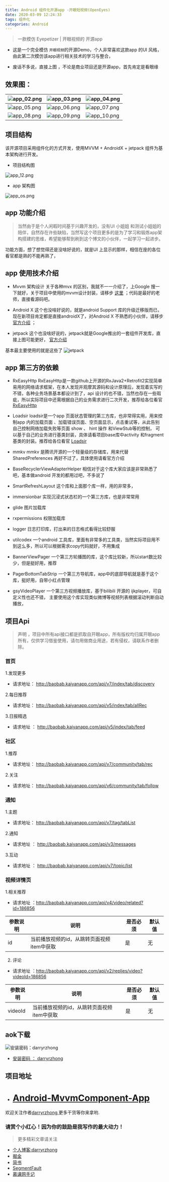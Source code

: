 ```yaml
---
title: Android 组件化开源app -开眼短视频(OpenEyes)
date: 2020-03-09 12:24:33
tags: 组件化
categories: Android
---
```


>  一款模仿 Eyepetizer | 开眼视频的 开源app

- 这是一个完全模仿 `开眼视频`的开源Demo，个人非常喜欢这款app 的UI 风格，由此第二次模仿该app进行相关技术的学习与整合，

- 废话不多说，直接上图 ，不论是商业项目还是开源app，首先肯定是看眼缘

## 效果图：

| ![app_02.png](组件化开源app/260-20200309124204444.png) | ![app_03.png](组件化开源app/260-20200309124204541.png) | ![app_04.png](组件化开源app/260-20200309124204537.png) |
| ------------------------------------------------------ | ------------------------------------------------------ | ------------------------------------------------------ |
| ![app_05.png](组件化开源app/260-20200309124204579.png) | ![app_06.png](组件化开源app/260-20200309124204546.png) | ![app_07.png](组件化开源app/260-20200309124204558.png) |
| ![app_08.png](组件化开源app/260-20200309124204489.png) | ![app_09.png](组件化开源app/260-20200309124204466.png) | ![app_10.png](组件化开源app/260-20200309124204524.png) |


## 项目结构
该开源项目采用组件化的方式开发，使用MVVM + AndroidX + jetpack 组件为基本架构进行开发。

- 项目结构图

![app_12.png](组件化开源app/1240-20200309124204560.png)

- app 架构图

![app_os.png](组件化开源app/720-20200309124204564.png)



<!--more-->





## app 功能介绍

>  当然由于是个人闲暇时间基于兴趣开发的，没有UI 小姐姐 和测试小姐姐的陪伴，自然存在许些缺陷，当然写这个项目更多的是为了学习和锻炼app架构搭建的思维，希望能够帮到刷到这个博文的小伙伴，一起学习一起进步。

功能方面，想了想觉得还是没啥好说的，就是UI 上显示的那样，相信在座的各位看官都是熟的不能再熟了，

## app 使用技术介绍

- Mvvm 架构设计
关于各种mvx 的区别，我就不一一介绍了，上Google 搜一下就好，关于项目中使用的mvvm设计封装，请移步 [这里](https://developer.android.google.cn/jetpack/androidx) ；代码是最好的老师，直接看源码吧。

- Android X 
这个也没啥好说的，就是android Support 库的升级迁移版而已，现在新项目肯定都是直接androidX了，对Android X 不熟悉的小伙伴，请移步 [官方介绍](https://developer.android.google.cn/jetpack/androidx) ；

- jetpack
这个也没啥好说的，jetpack就是Google推出的一套组件开发库，直接上图可能更好， [官方介绍](https://developer.android.google.cn/jetpack)

基本最主要使用的就是这些了
 ![jetpack](组件化开源app/1240-20200309124204581.png)

## app 第三方的依赖

- RxEasyHttp
 RxEasyHttp是一款github上开源的RxJava2+Retrofit2实现简单易用的网络请求框架，在本人发现并观摩其源码和设计原理后，发现着实写的不错，各种业务场景基本都设计到了，api 设计的也不错，当然也存在一些瑕疵，所以实际项目中还需根据自己的业务需求进行二次开发，推荐给各位看官[RxEasyHttp](https://github.com/darryrzhong/RxEasyHttp)

- Loadsir
loadsir是一个app 页面状态管理的第三方库，也非常得实用，用来控制app 内的加载页面 、加载错误页面、空页面显示，点击重试等，从此告别自己控制网络加载失败等页面 show 、 hint 操作 和ViewStub等的控制，
可以基于自己的业务进行基类封装，具体请看项目base库中activity 和fragment 基类的封装。推荐给各位看官
[Loadsir](https://github.com/darryrzhong/LoadSir/blob/master/README-cn.md
)

- mmkv 
mmkv 是腾讯开源的一个轻量级的存储库，用来代替SharedPreferences 再好不过了，具体使用请看官方介绍

- BaseRecyclerViewAdapterHelper
相信对于这个库大家应该是非常熟悉了吧，基本做android 开发的都用过吧，不多说了

- SmartRefreshLayout
这个库和上面那个库一样，用的非常多，

- immersionbar
实现沉浸式状态栏的一个第三方库，也是非常常用

- glide
图片加载库

- rxpermissions 
权限加载库

- logger
日志打印库，打出来的日志格式看得比较舒服

- utilcodex
一个android 工具库，里面有非常多的工具类，当然实际项目用不到这么多，所以可以根据需求copy代码就好，不用集成

- BannerViewPager
一个第三方轮播图的库，这个库比较新，所以start数比较少，但是挺好用，推荐

- PagerBottomTabStrip
一个第三方导航库，app中的底部导航就是基于这个库，挺好用，自带小红点管理

- gsyVideoPlayer
一个第三方视频播放库，基于bilibili 开源的 ijkplayer，可自定义性也还不错，
主要使用这个库实现类似微博等视频列表根据滚动判断自动播放，


## 项目Api 

> 声明 ，项目中所有api接口都是抓取自开眼app，所有版权均归属开眼app所有，仅供学习借鉴使用，请勿用做商业用途，若有侵权，请联系作者删除。

### 首页

1.发现更多

- 请求地址： http://baobab.kaiyanapp.com/api/v7/index/tab/discovery

2.每日推荐

- 请求地址： http://baobab.kaiyanapp.com/api/v5/index/tab/allRec

3.日报精选

- 请求地址 ： http://baobab.kaiyanapp.com/api/v5/index/tab/feed


### 社区

1.推荐

- 请求地址： http://baobab.kaiyanapp.com/api/v7/community/tab/rec

2.关注

- 请求地址： http://baobab.kaiyanapp.com/api/v6/community/tab/follow


### 通知

1.主题 

- 请求地址： http://baobab.kaiyanapp.com/api/v7/tag/tabList

2.通知 

- 请求地址 ：  http://baobab.kaiyanapp.com/api/v3/messages

3.互动

- 请求地址 ：  http://baobab.kaiyanapp.com/api/v7/topic/list

### 视频详情页 

1.相关推荐 

- 请求地址 ：http://baobab.kaiyanapp.com/api/v4/video/related?id=186856


| 参数说明 | 说明                                       | 是否必须 | 默认值 |
| -------- | ------------------------------------------ | -------- | ------ |
| id       | 当前播放视频的id，从跳转页面视频item中获取 | 是       | 无     |


2. 评论

- 请求地址 ：http://baobab.kaiyanapp.com/api/v2/replies/video?videoId=186856


| 参数说明 | 说明                                       | 是否必须 | 默认值 |
| -------- | ------------------------------------------ | -------- | ------ |
| videoId  | 当前播放视频的id，从跳转页面视频item中获取 | 是       | 无     |

## aok下载

![安装密码：darryrzhong](组件化开源app/1240-20200309124204582.png)

-  [安装密码 ： darryrzhong ](https://www.pgyer.com/Pedw)


## 项目地址 
- # **[Android-MvvmComponent-App](https://github.com/darryrzhong/Android-MvvmComponent-App)**


欢迎关注作者[darryrzhong](http://www.darryrzhong.xyz),更多干货等你来拿哟.

### 请赏个小红心！因为你的鼓励是我写作的最大动力！
>更多精彩文章请关注
- [个人博客:darryrzhong](http://www.darryrzhong.xyz)
- [掘金](https://juejin.im/user/5a6c3b19f265da3e49804988)
- [简书](https://www.jianshu.com/users/b7fdf53ec0b9/timeline)
- [SegmentFault](https://segmentfault.com/u/darryrzhong_5ac59892a5882/articles)
- [慕课网手记](https://www.imooc.com/u/6733207)